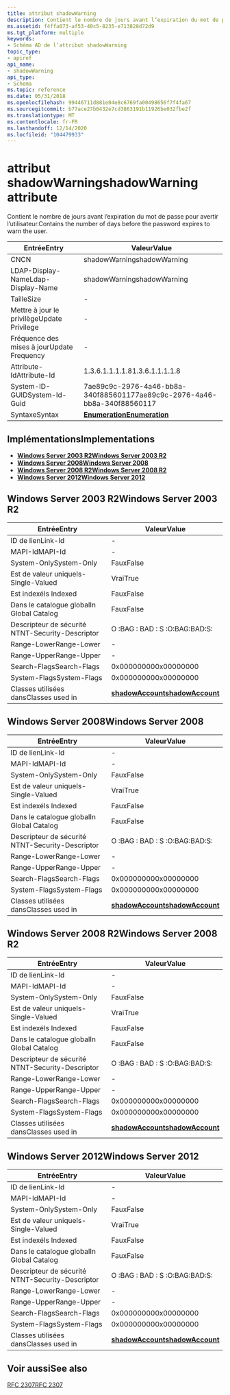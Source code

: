 ```yaml
---
title: attribut shadowWarning
description: Contient le nombre de jours avant l’expiration du mot de passe pour avertir l’utilisateur.
ms.assetid: f4ffa073-af53-40c5-8235-e713828d72d9
ms.tgt_platform: multiple
keywords:
- Schéma AD de l’attribut shadowWarning
topic_type:
- apiref
api_name:
- shadowWarning
api_type:
- Schema
ms.topic: reference
ms.date: 05/31/2018
ms.openlocfilehash: 99446711d881e04e8c6769fa00498656f7f4fa67
ms.sourcegitcommit: b77ace27b0432e7cd3863191b11926be032fbe2f
ms.translationtype: MT
ms.contentlocale: fr-FR
ms.lasthandoff: 12/14/2020
ms.locfileid: "104479933"
---
```

# <a name="shadowwarning-attribute"></a><span data-ttu-id="7b012-104">attribut shadowWarning</span><span class="sxs-lookup"><span data-stu-id="7b012-104">shadowWarning attribute</span></span>

<span data-ttu-id="7b012-105">Contient le nombre de jours avant l’expiration du mot de passe pour avertir l’utilisateur.</span><span class="sxs-lookup"><span data-stu-id="7b012-105">Contains the number of days before the password expires to warn the user.</span></span>



| <span data-ttu-id="7b012-106">Entrée</span><span class="sxs-lookup"><span data-stu-id="7b012-106">Entry</span></span> | <span data-ttu-id="7b012-107">Valeur</span><span class="sxs-lookup"><span data-stu-id="7b012-107">Value</span></span> |
|-------------------|--------------------------------------|
| <span data-ttu-id="7b012-108">CN</span><span class="sxs-lookup"><span data-stu-id="7b012-108">CN</span></span>                | <span data-ttu-id="7b012-109">shadowWarning</span><span class="sxs-lookup"><span data-stu-id="7b012-109">shadowWarning</span></span>                        |
| <span data-ttu-id="7b012-110">LDAP-Display-Name</span><span class="sxs-lookup"><span data-stu-id="7b012-110">Ldap-Display-Name</span></span> | <span data-ttu-id="7b012-111">shadowWarning</span><span class="sxs-lookup"><span data-stu-id="7b012-111">shadowWarning</span></span>                        |
| <span data-ttu-id="7b012-112">Taille</span><span class="sxs-lookup"><span data-stu-id="7b012-112">Size</span></span>              | \-                                   |
| <span data-ttu-id="7b012-113">Mettre à jour le privilège</span><span class="sxs-lookup"><span data-stu-id="7b012-113">Update Privilege</span></span>  | \-                                   |
| <span data-ttu-id="7b012-114">Fréquence des mises à jour</span><span class="sxs-lookup"><span data-stu-id="7b012-114">Update Frequency</span></span>  | \-                                   |
| <span data-ttu-id="7b012-115">Attribute-Id</span><span class="sxs-lookup"><span data-stu-id="7b012-115">Attribute-Id</span></span>      | <span data-ttu-id="7b012-116">1.3.6.1.1.1.1.8</span><span class="sxs-lookup"><span data-stu-id="7b012-116">1.3.6.1.1.1.1.8</span></span>                      |
| <span data-ttu-id="7b012-117">System-ID-GUID</span><span class="sxs-lookup"><span data-stu-id="7b012-117">System-Id-Guid</span></span>    | <span data-ttu-id="7b012-118">7ae89c9c-2976-4a46-bb8a-340f88560117</span><span class="sxs-lookup"><span data-stu-id="7b012-118">7ae89c9c-2976-4a46-bb8a-340f88560117</span></span> |
| <span data-ttu-id="7b012-119">Syntaxe</span><span class="sxs-lookup"><span data-stu-id="7b012-119">Syntax</span></span>            | [<span data-ttu-id="7b012-120">**Enumeration**</span><span class="sxs-lookup"><span data-stu-id="7b012-120">**Enumeration**</span></span>](s-enumeration.md) |



## <a name="implementations"></a><span data-ttu-id="7b012-121">Implémentations</span><span class="sxs-lookup"><span data-stu-id="7b012-121">Implementations</span></span>

-   [<span data-ttu-id="7b012-122">**Windows Server 2003 R2**</span><span class="sxs-lookup"><span data-stu-id="7b012-122">**Windows Server 2003 R2**</span></span>](#windows-server-2003-r2)
-   [<span data-ttu-id="7b012-123">**Windows Server 2008**</span><span class="sxs-lookup"><span data-stu-id="7b012-123">**Windows Server 2008**</span></span>](#windows-server-2008)
-   [<span data-ttu-id="7b012-124">**Windows Server 2008 R2**</span><span class="sxs-lookup"><span data-stu-id="7b012-124">**Windows Server 2008 R2**</span></span>](#windows-server-2008-r2)
-   [<span data-ttu-id="7b012-125">**Windows Server 2012**</span><span class="sxs-lookup"><span data-stu-id="7b012-125">**Windows Server 2012**</span></span>](#windows-server-2012)

## <a name="windows-server-2003-r2"></a><span data-ttu-id="7b012-126">Windows Server 2003 R2</span><span class="sxs-lookup"><span data-stu-id="7b012-126">Windows Server 2003 R2</span></span>



| <span data-ttu-id="7b012-127">Entrée</span><span class="sxs-lookup"><span data-stu-id="7b012-127">Entry</span></span> | <span data-ttu-id="7b012-128">Valeur</span><span class="sxs-lookup"><span data-stu-id="7b012-128">Value</span></span> |
|------------------------|-----------------------------------------------------|
| <span data-ttu-id="7b012-129">ID de lien</span><span class="sxs-lookup"><span data-stu-id="7b012-129">Link-Id</span></span>                | \-                                                  |
| <span data-ttu-id="7b012-130">MAPI-Id</span><span class="sxs-lookup"><span data-stu-id="7b012-130">MAPI-Id</span></span>                | \-                                                  |
| <span data-ttu-id="7b012-131">System-Only</span><span class="sxs-lookup"><span data-stu-id="7b012-131">System-Only</span></span>            | <span data-ttu-id="7b012-132">Faux</span><span class="sxs-lookup"><span data-stu-id="7b012-132">False</span></span>                                               |
| <span data-ttu-id="7b012-133">Est de valeur unique</span><span class="sxs-lookup"><span data-stu-id="7b012-133">Is-Single-Valued</span></span>       | <span data-ttu-id="7b012-134">Vrai</span><span class="sxs-lookup"><span data-stu-id="7b012-134">True</span></span>                                                |
| <span data-ttu-id="7b012-135">Est indexé</span><span class="sxs-lookup"><span data-stu-id="7b012-135">Is Indexed</span></span>             | <span data-ttu-id="7b012-136">Faux</span><span class="sxs-lookup"><span data-stu-id="7b012-136">False</span></span>                                               |
| <span data-ttu-id="7b012-137">Dans le catalogue global</span><span class="sxs-lookup"><span data-stu-id="7b012-137">In Global Catalog</span></span>      | <span data-ttu-id="7b012-138">Faux</span><span class="sxs-lookup"><span data-stu-id="7b012-138">False</span></span>                                               |
| <span data-ttu-id="7b012-139">Descripteur de sécurité NT</span><span class="sxs-lookup"><span data-stu-id="7b012-139">NT-Security-Descriptor</span></span> | <span data-ttu-id="7b012-140">O :BAG : BAD : S :</span><span class="sxs-lookup"><span data-stu-id="7b012-140">O:BAG:BAD:S:</span></span>                                        |
| <span data-ttu-id="7b012-141">Range-Lower</span><span class="sxs-lookup"><span data-stu-id="7b012-141">Range-Lower</span></span>            | \-                                                  |
| <span data-ttu-id="7b012-142">Range-Upper</span><span class="sxs-lookup"><span data-stu-id="7b012-142">Range-Upper</span></span>            | \-                                                  |
| <span data-ttu-id="7b012-143">Search-Flags</span><span class="sxs-lookup"><span data-stu-id="7b012-143">Search-Flags</span></span>           | <span data-ttu-id="7b012-144">0x00000000</span><span class="sxs-lookup"><span data-stu-id="7b012-144">0x00000000</span></span>                                          |
| <span data-ttu-id="7b012-145">System-Flags</span><span class="sxs-lookup"><span data-stu-id="7b012-145">System-Flags</span></span>           | <span data-ttu-id="7b012-146">0x00000000</span><span class="sxs-lookup"><span data-stu-id="7b012-146">0x00000000</span></span>                                          |
| <span data-ttu-id="7b012-147">Classes utilisées dans</span><span class="sxs-lookup"><span data-stu-id="7b012-147">Classes used in</span></span>        | [<span data-ttu-id="7b012-148">**shadowAccount**</span><span class="sxs-lookup"><span data-stu-id="7b012-148">**shadowAccount**</span></span>](c-shadowaccount.md)<br/> |



## <a name="windows-server-2008"></a><span data-ttu-id="7b012-149">Windows Server 2008</span><span class="sxs-lookup"><span data-stu-id="7b012-149">Windows Server 2008</span></span>



| <span data-ttu-id="7b012-150">Entrée</span><span class="sxs-lookup"><span data-stu-id="7b012-150">Entry</span></span> | <span data-ttu-id="7b012-151">Valeur</span><span class="sxs-lookup"><span data-stu-id="7b012-151">Value</span></span> |
|------------------------|-----------------------------------------------------|
| <span data-ttu-id="7b012-152">ID de lien</span><span class="sxs-lookup"><span data-stu-id="7b012-152">Link-Id</span></span>                | \-                                                  |
| <span data-ttu-id="7b012-153">MAPI-Id</span><span class="sxs-lookup"><span data-stu-id="7b012-153">MAPI-Id</span></span>                | \-                                                  |
| <span data-ttu-id="7b012-154">System-Only</span><span class="sxs-lookup"><span data-stu-id="7b012-154">System-Only</span></span>            | <span data-ttu-id="7b012-155">Faux</span><span class="sxs-lookup"><span data-stu-id="7b012-155">False</span></span>                                               |
| <span data-ttu-id="7b012-156">Est de valeur unique</span><span class="sxs-lookup"><span data-stu-id="7b012-156">Is-Single-Valued</span></span>       | <span data-ttu-id="7b012-157">Vrai</span><span class="sxs-lookup"><span data-stu-id="7b012-157">True</span></span>                                                |
| <span data-ttu-id="7b012-158">Est indexé</span><span class="sxs-lookup"><span data-stu-id="7b012-158">Is Indexed</span></span>             | <span data-ttu-id="7b012-159">Faux</span><span class="sxs-lookup"><span data-stu-id="7b012-159">False</span></span>                                               |
| <span data-ttu-id="7b012-160">Dans le catalogue global</span><span class="sxs-lookup"><span data-stu-id="7b012-160">In Global Catalog</span></span>      | <span data-ttu-id="7b012-161">Faux</span><span class="sxs-lookup"><span data-stu-id="7b012-161">False</span></span>                                               |
| <span data-ttu-id="7b012-162">Descripteur de sécurité NT</span><span class="sxs-lookup"><span data-stu-id="7b012-162">NT-Security-Descriptor</span></span> | <span data-ttu-id="7b012-163">O :BAG : BAD : S :</span><span class="sxs-lookup"><span data-stu-id="7b012-163">O:BAG:BAD:S:</span></span>                                        |
| <span data-ttu-id="7b012-164">Range-Lower</span><span class="sxs-lookup"><span data-stu-id="7b012-164">Range-Lower</span></span>            | \-                                                  |
| <span data-ttu-id="7b012-165">Range-Upper</span><span class="sxs-lookup"><span data-stu-id="7b012-165">Range-Upper</span></span>            | \-                                                  |
| <span data-ttu-id="7b012-166">Search-Flags</span><span class="sxs-lookup"><span data-stu-id="7b012-166">Search-Flags</span></span>           | <span data-ttu-id="7b012-167">0x00000000</span><span class="sxs-lookup"><span data-stu-id="7b012-167">0x00000000</span></span>                                          |
| <span data-ttu-id="7b012-168">System-Flags</span><span class="sxs-lookup"><span data-stu-id="7b012-168">System-Flags</span></span>           | <span data-ttu-id="7b012-169">0x00000000</span><span class="sxs-lookup"><span data-stu-id="7b012-169">0x00000000</span></span>                                          |
| <span data-ttu-id="7b012-170">Classes utilisées dans</span><span class="sxs-lookup"><span data-stu-id="7b012-170">Classes used in</span></span>        | [<span data-ttu-id="7b012-171">**shadowAccount**</span><span class="sxs-lookup"><span data-stu-id="7b012-171">**shadowAccount**</span></span>](c-shadowaccount.md)<br/> |



## <a name="windows-server-2008-r2"></a><span data-ttu-id="7b012-172">Windows Server 2008 R2</span><span class="sxs-lookup"><span data-stu-id="7b012-172">Windows Server 2008 R2</span></span>



| <span data-ttu-id="7b012-173">Entrée</span><span class="sxs-lookup"><span data-stu-id="7b012-173">Entry</span></span> | <span data-ttu-id="7b012-174">Valeur</span><span class="sxs-lookup"><span data-stu-id="7b012-174">Value</span></span> |
|------------------------|-----------------------------------------------------|
| <span data-ttu-id="7b012-175">ID de lien</span><span class="sxs-lookup"><span data-stu-id="7b012-175">Link-Id</span></span>                | \-                                                  |
| <span data-ttu-id="7b012-176">MAPI-Id</span><span class="sxs-lookup"><span data-stu-id="7b012-176">MAPI-Id</span></span>                | \-                                                  |
| <span data-ttu-id="7b012-177">System-Only</span><span class="sxs-lookup"><span data-stu-id="7b012-177">System-Only</span></span>            | <span data-ttu-id="7b012-178">Faux</span><span class="sxs-lookup"><span data-stu-id="7b012-178">False</span></span>                                               |
| <span data-ttu-id="7b012-179">Est de valeur unique</span><span class="sxs-lookup"><span data-stu-id="7b012-179">Is-Single-Valued</span></span>       | <span data-ttu-id="7b012-180">Vrai</span><span class="sxs-lookup"><span data-stu-id="7b012-180">True</span></span>                                                |
| <span data-ttu-id="7b012-181">Est indexé</span><span class="sxs-lookup"><span data-stu-id="7b012-181">Is Indexed</span></span>             | <span data-ttu-id="7b012-182">Faux</span><span class="sxs-lookup"><span data-stu-id="7b012-182">False</span></span>                                               |
| <span data-ttu-id="7b012-183">Dans le catalogue global</span><span class="sxs-lookup"><span data-stu-id="7b012-183">In Global Catalog</span></span>      | <span data-ttu-id="7b012-184">Faux</span><span class="sxs-lookup"><span data-stu-id="7b012-184">False</span></span>                                               |
| <span data-ttu-id="7b012-185">Descripteur de sécurité NT</span><span class="sxs-lookup"><span data-stu-id="7b012-185">NT-Security-Descriptor</span></span> | <span data-ttu-id="7b012-186">O :BAG : BAD : S :</span><span class="sxs-lookup"><span data-stu-id="7b012-186">O:BAG:BAD:S:</span></span>                                        |
| <span data-ttu-id="7b012-187">Range-Lower</span><span class="sxs-lookup"><span data-stu-id="7b012-187">Range-Lower</span></span>            | \-                                                  |
| <span data-ttu-id="7b012-188">Range-Upper</span><span class="sxs-lookup"><span data-stu-id="7b012-188">Range-Upper</span></span>            | \-                                                  |
| <span data-ttu-id="7b012-189">Search-Flags</span><span class="sxs-lookup"><span data-stu-id="7b012-189">Search-Flags</span></span>           | <span data-ttu-id="7b012-190">0x00000000</span><span class="sxs-lookup"><span data-stu-id="7b012-190">0x00000000</span></span>                                          |
| <span data-ttu-id="7b012-191">System-Flags</span><span class="sxs-lookup"><span data-stu-id="7b012-191">System-Flags</span></span>           | <span data-ttu-id="7b012-192">0x00000000</span><span class="sxs-lookup"><span data-stu-id="7b012-192">0x00000000</span></span>                                          |
| <span data-ttu-id="7b012-193">Classes utilisées dans</span><span class="sxs-lookup"><span data-stu-id="7b012-193">Classes used in</span></span>        | [<span data-ttu-id="7b012-194">**shadowAccount**</span><span class="sxs-lookup"><span data-stu-id="7b012-194">**shadowAccount**</span></span>](c-shadowaccount.md)<br/> |



## <a name="windows-server-2012"></a><span data-ttu-id="7b012-195">Windows Server 2012</span><span class="sxs-lookup"><span data-stu-id="7b012-195">Windows Server 2012</span></span>



| <span data-ttu-id="7b012-196">Entrée</span><span class="sxs-lookup"><span data-stu-id="7b012-196">Entry</span></span> | <span data-ttu-id="7b012-197">Valeur</span><span class="sxs-lookup"><span data-stu-id="7b012-197">Value</span></span> |
|------------------------|-----------------------------------------------------|
| <span data-ttu-id="7b012-198">ID de lien</span><span class="sxs-lookup"><span data-stu-id="7b012-198">Link-Id</span></span>                | \-                                                  |
| <span data-ttu-id="7b012-199">MAPI-Id</span><span class="sxs-lookup"><span data-stu-id="7b012-199">MAPI-Id</span></span>                | \-                                                  |
| <span data-ttu-id="7b012-200">System-Only</span><span class="sxs-lookup"><span data-stu-id="7b012-200">System-Only</span></span>            | <span data-ttu-id="7b012-201">Faux</span><span class="sxs-lookup"><span data-stu-id="7b012-201">False</span></span>                                               |
| <span data-ttu-id="7b012-202">Est de valeur unique</span><span class="sxs-lookup"><span data-stu-id="7b012-202">Is-Single-Valued</span></span>       | <span data-ttu-id="7b012-203">Vrai</span><span class="sxs-lookup"><span data-stu-id="7b012-203">True</span></span>                                                |
| <span data-ttu-id="7b012-204">Est indexé</span><span class="sxs-lookup"><span data-stu-id="7b012-204">Is Indexed</span></span>             | <span data-ttu-id="7b012-205">Faux</span><span class="sxs-lookup"><span data-stu-id="7b012-205">False</span></span>                                               |
| <span data-ttu-id="7b012-206">Dans le catalogue global</span><span class="sxs-lookup"><span data-stu-id="7b012-206">In Global Catalog</span></span>      | <span data-ttu-id="7b012-207">Faux</span><span class="sxs-lookup"><span data-stu-id="7b012-207">False</span></span>                                               |
| <span data-ttu-id="7b012-208">Descripteur de sécurité NT</span><span class="sxs-lookup"><span data-stu-id="7b012-208">NT-Security-Descriptor</span></span> | <span data-ttu-id="7b012-209">O :BAG : BAD : S :</span><span class="sxs-lookup"><span data-stu-id="7b012-209">O:BAG:BAD:S:</span></span>                                        |
| <span data-ttu-id="7b012-210">Range-Lower</span><span class="sxs-lookup"><span data-stu-id="7b012-210">Range-Lower</span></span>            | \-                                                  |
| <span data-ttu-id="7b012-211">Range-Upper</span><span class="sxs-lookup"><span data-stu-id="7b012-211">Range-Upper</span></span>            | \-                                                  |
| <span data-ttu-id="7b012-212">Search-Flags</span><span class="sxs-lookup"><span data-stu-id="7b012-212">Search-Flags</span></span>           | <span data-ttu-id="7b012-213">0x00000000</span><span class="sxs-lookup"><span data-stu-id="7b012-213">0x00000000</span></span>                                          |
| <span data-ttu-id="7b012-214">System-Flags</span><span class="sxs-lookup"><span data-stu-id="7b012-214">System-Flags</span></span>           | <span data-ttu-id="7b012-215">0x00000000</span><span class="sxs-lookup"><span data-stu-id="7b012-215">0x00000000</span></span>                                          |
| <span data-ttu-id="7b012-216">Classes utilisées dans</span><span class="sxs-lookup"><span data-stu-id="7b012-216">Classes used in</span></span>        | [<span data-ttu-id="7b012-217">**shadowAccount**</span><span class="sxs-lookup"><span data-stu-id="7b012-217">**shadowAccount**</span></span>](c-shadowaccount.md)<br/> |



## <a name="see-also"></a><span data-ttu-id="7b012-218">Voir aussi</span><span class="sxs-lookup"><span data-stu-id="7b012-218">See also</span></span>

<dl> <dt>

[<span data-ttu-id="7b012-219">RFC 2307</span><span class="sxs-lookup"><span data-stu-id="7b012-219">RFC 2307</span></span>](https://www.ietf.org/rfc/rfc2307.txt)
</dt> </dl>

 

 





